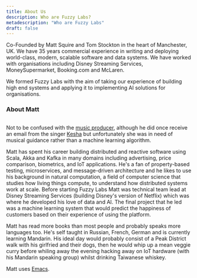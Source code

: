 ```yaml
---
title: About Us
description: Who are Fuzzy Labs?
metadescription: "Who are Fuzzy Labs"
draft: false
---
```


Co-Founded by Matt Squire and Tom Stockton in the heart of Manchester, UK. We have 35 years commercial experience in writing
and deploying world-class, modern, scalable software and data systems. We have worked with organisations including
Disney Streaming Services, MoneySupermarket, Booking.com and McLaren. 

We formed Fuzzy Labs with the aim of taking our experience of building high end systems and applying
it to implementing AI solutions for organisations.

### About Matt
<a href="https://www.linkedin.com/in/matt-squire-a19896125/"><img src=/images/matt-square-thumb.jpg alt=""></a>

Not to be confused with the [music producer](https://www.mattsquire.com), although he did once receive an email from the singer [Kesha](https://en.wikipedia.org/wiki/Kesha) but unfortunately she was in need of musical guidance rather than a machine learning algorithm.

Matt has spent his career building distributed and reactive software using Scala, Akka and Kafka in many domains including advertising, price comparison, biometrics, and IoT applications. He's a fan of property-based testing, microservices, and message-driven architecture and he likes to use his background in natural computation, a field of computer science that studies how living things compute, to understand how distributed systems work at scale. Before starting Fuzzy Labs Matt was technical team lead at Disney Streaming Services (building Disney's version of Netflix) which was where he developed his love of data and AI. The final project that he led was a machine learning system that would predict the happiness of customers based on their experience of using the platform.

Matt has read more books than most people and probably speaks more languages too. He's self taught in Russian, French, German and is currently learning Mandarin. His ideal day would probably consist of a Peak District walk with his girlfried and their dogs, then he would whip up a mean veggie curry before whiling away the evening hacking away on IoT hardware (with his Mandarin speaking group) whilst drinking Taiwanese whiskey.

Matt uses [Emacs](https://www.gnu.org/s/emacs/).
